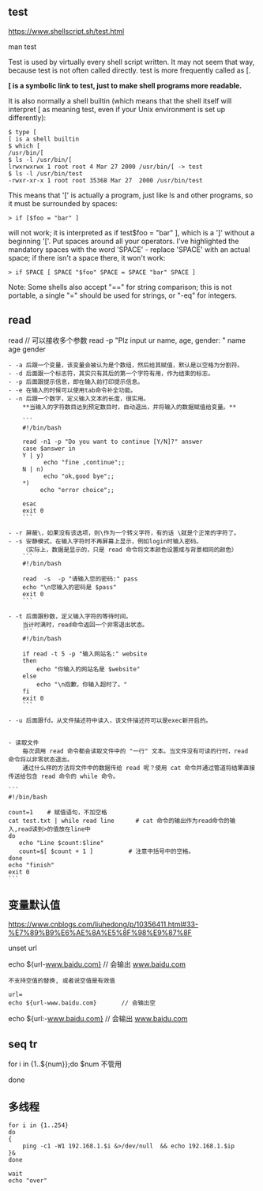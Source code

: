 
## test

https://www.shellscript.sh/test.html

man test

Test is used by virtually every shell script written. It may not seem that way,
because test is not often called directly. test is more frequently called as [.

**[ is a symbolic link to test, just to make shell programs more readable.** 

It is also normally a shell builtin (which means that the shell itself will
interpret [ as meaning test, even if your Unix environment is set up
differently):


```
$ type [
[ is a shell builtin
$ which [
/usr/bin/[
$ ls -l /usr/bin/[
lrwxrwxrwx 1 root root 4 Mar 27 2000 /usr/bin/[ -> test
$ ls -l /usr/bin/test
-rwxr-xr-x 1 root root 35368 Mar 27  2000 /usr/bin/test
```

This means that '[' is actually a program, just like ls and other programs, so it must be surrounded by spaces:

    > if [$foo = "bar" ]

will not work; it is interpreted as if test$foo = "bar" ], which is a ']'
without a beginning '['. Put spaces around all your operators. I've highlighted
the mandatory spaces with the word 'SPACE' - replace 'SPACE' with an actual
space; if there isn't a space there, it won't work:

    > if SPACE [ SPACE "$foo" SPACE = SPACE "bar" SPACE ]

Note: Some shells also accept "==" for string comparison; this is not portable,
a single "=" should be used for strings, or "-eq" for integers.


## read

read // 可以接收多个参数
    read -p "Plz input ur name, age, gender: " name age gender

    - -a 后跟一个变量，该变量会被认为是个数组，然后给其赋值，默认是以空格为分割符。
    - -d 后面跟一个标志符，其实只有其后的第一个字符有用，作为结束的标志。
    - -p 后面跟提示信息，即在输入前打印提示信息。
    - -e 在输入的时候可以使用tab命令补全功能。
    - -n 后跟一个数字，定义输入文本的长度，很实用。
        **当输入的字符数目达到预定数目时，自动退出，并将输入的数据赋值给变量。**
        
        ```
        #!/bin/bash
        
        read -n1 -p "Do you want to continue [Y/N]?" answer
        case $answer in
        Y | y)
              echo "fine ,continue";;
        N | n)
              echo "ok,good bye";;
        *)
             echo "error choice";;
        
        esac
        exit 0
        ```

    - -r 屏蔽\，如果没有该选项，则\作为一个转义字符，有的话 \就是个正常的字符了。
    - -s 安静模式，在输入字符时不再屏幕上显示，例如login时输入密码。
        （实际上，数据是显示的，只是 read 命令将文本颜色设置成与背景相同的颜色）
        ```
        #!/bin/bash
            
        read  -s  -p "请输入您的密码:" pass
        echo "\n您输入的密码是 $pass"
        exit 0
        ```

    - -t 后面跟秒数，定义输入字符的等待时间。
        当计时满时，read命令返回一个非零退出状态。
        ```
        #!/bin/bash
        
        if read -t 5 -p "输入网站名:" website
        then
            echo "你输入的网站名是 $website"
        else
            echo "\n抱歉，你输入超时了。"
        fi
        exit 0
        ```

    - -u 后面跟fd，从文件描述符中读入，该文件描述符可以是exec新开启的。


    - 读取文件
        每次调用 read 命令都会读取文件中的 "一行" 文本。当文件没有可读的行时，read 命令将以非零状态退出。
        通过什么样的方法将文件中的数据传给 read 呢？使用 cat 命令并通过管道将结果直接传送给包含 read 命令的 while 命令。

    ```
    #!/bin/bash

    count=1    # 赋值语句，不加空格
    cat test.txt | while read line      # cat 命令的输出作为read命令的输入,read读到>的值放在line中
    do
       echo "Line $count:$line"
       count=$[ $count + 1 ]          # 注意中括号中的空格。
    done
    echo "finish"
    exit 0
    ```

## 变量默认值


https://www.cnblogs.com/liuhedong/p/10356411.html#33-%E7%89%B9%E6%AE%8A%E5%8F%98%E9%87%8F

unset url

echo ${url-www.baidu.com}       // 会输出 www.baidu.com

    不支持空值的替换, 或者说空值是有效值

    url=
    echo ${url-www.baidu.com}       // 会输出空


echo ${url:-www.baidu.com}       // 会输出 www.baidu.com




## seq tr

for i in {1..${num}};do     $num 不管用

done



## 多线程

```
for i in {1..254}
do
{
    ping -c1 -W1 192.168.1.$i &>/dev/null  && echo 192.168.1.$ip
}&
done

wait
echo "over"
```
